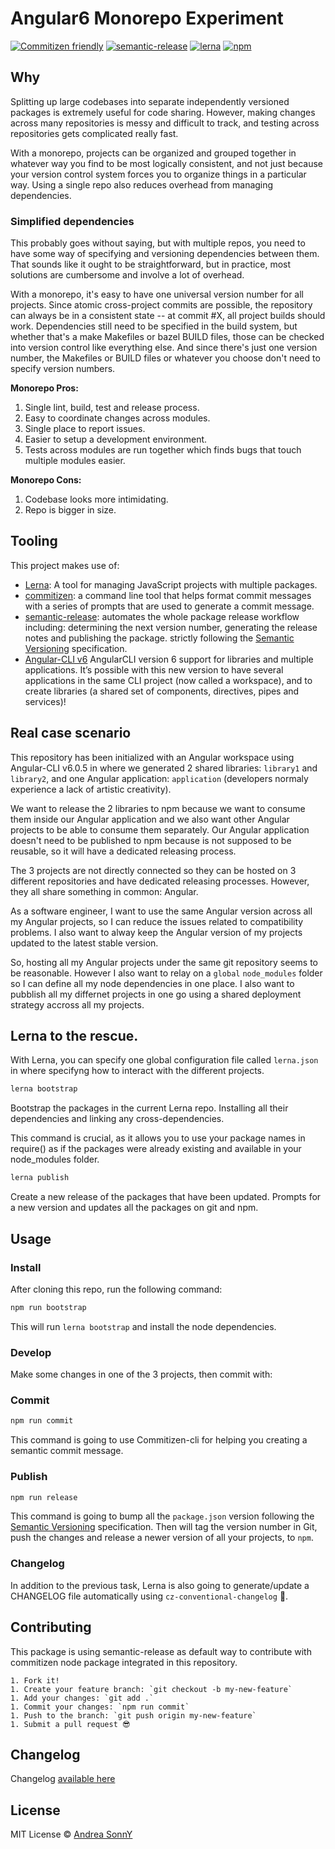 # Angular6 Monorepo Experiment

[![Commitizen friendly](https://img.shields.io/badge/commitizen-friendly-brightgreen.svg)](http://commitizen.github.io/cz-cli/)
[![semantic-release](https://img.shields.io/badge/%20%20%F0%9F%93%A6%F0%9F%9A%80-semantic--release-e10079.svg)](https://github.com/semantic-release/semantic-release)
[![lerna](https://img.shields.io/badge/maintained%20with-lerna-cc00ff.svg)](https://lernajs.io/)
[![npm][license-badge]](https://andreasonny.mit-license.org/@2018/)

## Why

Splitting up large codebases into separate independently versioned packages is extremely useful for code sharing.
However, making changes across many repositories is messy and difficult to track, and testing across repositories gets complicated really fast.

With a monorepo, projects can be organized and grouped together in whatever way you find to be most logically consistent, and not just because your version control system forces you to organize things in a particular way. Using a single repo also reduces overhead from managing dependencies.

### Simplified dependencies

This probably goes without saying, but with multiple repos, you need to have some way of specifying and versioning dependencies between them. That sounds like it ought to be straightforward, but in practice, most solutions are cumbersome and involve a lot of overhead.

With a monorepo, it's easy to have one universal version number for all projects. Since atomic cross-project commits are possible, the repository can always be in a consistent state -- at commit #X, all project builds should work. Dependencies still need to be specified in the build system, but whether that's a make Makefiles or bazel BUILD files, those can be checked into version control like everything else. And since there's just one version number, the Makefiles or BUILD files or whatever you choose don't need to specify version numbers.

**Monorepo Pros:**

1. Single lint, build, test and release process.
1. Easy to coordinate changes across modules.
1. Single place to report issues.
1. Easier to setup a development environment.
1. Tests across modules are run together which finds bugs that touch multiple modules easier.

**Monorepo Cons:**

1. Codebase looks more intimidating.
1. Repo is bigger in size.

## Tooling

This project makes use of:

* [Lerna](https://lernajs.io/): A tool for managing JavaScript projects with multiple packages.
* [commitizen](http://commitizen.github.io/cz-cli/): a command line tool that helps format commit messages with a series of prompts that are used to generate a commit message.
* [semantic-release](https://semantic-release.gitbooks.io/semantic-release/content/#highlights): automates the whole package release workflow including: determining the next version number, generating the release notes and publishing the package. strictly following the [Semantic Versioning](https://semver.org/) specification.
* [Angular-CLI v6](https://cli.angular.io/) AngularCLI version 6 support for libraries and multiple applications.
It’s possible with this new version to have several applications in the same CLI project (now called a workspace), and to create libraries (a shared set of components, directives, pipes and services)!

## Real case scenario

This repository has been initialized with an Angular workspace using Angular-CLI v6.0.5
in where we generated 2 shared libraries: `library1` and `library2`, and one Angular application: `application` (developers normaly experience a lack of artistic creativity).

We want to release the 2 libraries to npm because we want to consume them inside our Angular application and we also want other Angular projects to be able to consume them separately.
Our Angular application doesn't need to be published to npm because is not supposed to be reusable, so it will have a dedicated releasing process.

The 3 projects are not directly connected so they can be hosted on 3 different repositories and have dedicated releasing processes.
However, they all share something in common: Angular.

As a software engineer, I want to use the same Angular version across all my Angular projects, so I can reduce the issues related to compatibility problems.
I also want to alway keep the Angular version of my projects updated to the latest stable version.

So, hosting all my Angular projects under the same git repository seems to be reasonable. However I also want to relay on a `global`
`node_modules` folder so I can define all my node dependencies in one place.
I also want to pubblish all my differnet projects in one go using a shared deployment strategy accross all my projects.

## Lerna to the rescue.

With Lerna, you can specify one global configuration file called `lerna.json` in where specifyng how to interact with the different projects.

```sh
lerna bootstrap
```

Bootstrap the packages in the current Lerna repo. Installing all their dependencies and linking any cross-dependencies.

This command is crucial, as it allows you to use your package names in require() as if the packages were already existing and available in your node_modules folder.

```sh
lerna publish
```

Create a new release of the packages that have been updated. Prompts for a new version and updates all the packages on git and npm.

## Usage

### Install

After cloning this repo, run the following command:

```sh
npm run bootstrap
```

This will run `lerna bootstrap` and install the node dependencies.

### Develop

Make some changes in one of the 3 projects, then commit with:

### Commit

```sh
npm run commit
```

This command is going to use Commitizen-cli for helping you creating a semantic commit message.

### Publish

```sh
npm run release
```

This command is going to bump all the `package.json` version following the [Semantic Versioning](https://semver.org/) specification.
Then will tag the version number in Git, push the changes and release a newer version of all your projects, to `npm`.

### Changelog

In addition to the previous task, Lerna is also going to generate/update a CHANGELOG file automatically using `cz-conventional-changelog` :tada:.

## Contributing

This package is using semantic-release as default way to contribute with commitizen node package integrated in this repository.

```
1. Fork it!
1. Create your feature branch: `git checkout -b my-new-feature`
1. Add your changes: `git add .`
1. Commit your changes: `npm run commit`
1. Push to the branch: `git push origin my-new-feature`
1. Submit a pull request 😎
```

## Changelog

Changelog [available here](https://github.com/andreasonny83/angular6-monorepo-experiment/blob/master/CHANGELOG.md)

## License

MIT License © [Andrea SonnY](https://andreasonny.mit-license.org)

[license-badge]: https://img.shields.io/badge/license-MIT-blue.svg